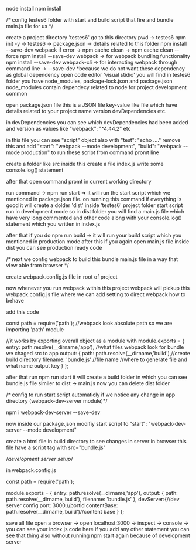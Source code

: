 node install
npm install

/* config testes6 folder with start and build script that fire and bundle main.js file for us */

create a project directory 'testes6'
go to this directory pwd -> testes6
npm init -y -> testes6 -> package.json -> details related to this folder
npm install --save-dev webpack if error ->  npm cache clean -> npm cache clean --force
npm install --save-dev webpack -> for webpack bundling functionality 
npm install --save-dev webpack-cli -> for interacting webpack through command line -> --save-dev *because we do not want these dependency as global dependency 
open code editor 'visual stidio' 
you will find in testes6 folder you have node_modules, package-lock.json and package.json node_modules contain dependecy related to node for project development common 

open package.json file 
this is a JSON file key-value like file which have details related to your project name version devDependencies  etc.

in devDependencies you can see which devDependencies had been added and version as values like "webpack": "^4.44.2" etc

in this file you can see "script" object also with "test": "echo ...." remove this and add "start": "webpack --mode development", "build": "webpack --mode production" to run these script from command promt line

create a folder like src inside this create a file index.js write some console.log() statement 

after that open command promt in current working directory 

run command -> npm run start => it will run the start script which we mentioned in package.json file. on running this command if everything is good it will create a dolder 'dist' inside 'testes6' project folder start script run in development mode so in dist folder you will find a main.js file which have very long commented and other code along with your console.log() statement which you written in index.js 

after that if you do npm run build => it will run your build script which you mentioned in production mode after this if you again open main.js file inside dist you can see production ready code

/* next we config webpack to build this bundle main.js file in a way that view able from browser */

create webpack.config.js file in root of project 

now whenever you run webpack within this project webpack will pickup this webpack.config.js file where we can add setting to direct webpack how to behave 

add this code 

const path = require('path'); //webpack look absolute path so we are importing 'path' module 

//it works by exporting overall object as a module with 
module.exports = {
    entry: path.resolve(__dirname,'app'), //what files webpack look for bundle we chaged src to app
    output: {
        path: path.resolve(__dirname,'build'),//create build directory
        filename: 'bundle.js' //file name 
        //where to generate file and what name output key
    }
};

after that run npm run start
it will create a build folder in which you can see bundle.js file similer to dist -> main.js now you can delete dist folder

/* config to run start script automaticly if we notice any change in app directory (webpack-dev-server module)*/
 
npm i webpack-dev-server --save-dev

now inside our package.json modifiy start script to "start": "webpack-dev-server --mode development"

create a html file in build directory to see changes in server in browser this file have a script tag with src="bundle.js" 

<!DOCTYPE html>
<html>
    <body>
        <script src="bundle.js"></script>
    </body>
</html>


/*development server setup*/

in webpack.config.js 

const path = require('path');

module.exports = {
    entry: path.resolve(__dirname,'app'),
    output: {
        path: path.resolve(__dirname,'build'),
        filename: 'bundle.js'
    },
    devServer:{//dev server config
        port: 3000,//portid
        contentBase: path.resolve(__dirname,'build')//content base
    }
};

save all file open a browser -> open localhost:3000 -> inspect -> console -> you can see your index.js code here if you add any other statement you can see that thing also without running npm start again because of development server



